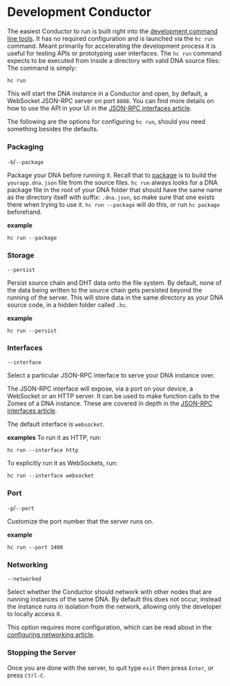 # Development Conductor

The easiest Conductor to run is built right into the [development command line tools](./intro_to_command_line_tools.md). It has no required configuration and is launched via the `hc run` command. Meant primarily for accelerating the development process it is useful for testing APIs or prototyping user interfaces.  The `hc run` command expects to be executed from inside a directory with valid DNA source files: The command is simply:
```shell
hc run
```

This will start the DNA instance in a Conductor and open, by default, a WebSocket JSON-RPC server on port `8888`. You can find more details on how to use the API in your UI in the [JSON-RPC interfaces article](./json_rpc_interfaces.md).

The following are the options for configuring `hc run`, should you need something besides the defaults.

### Packaging

`-b`/`--package`

Package your DNA before running it. Recall that to [package]() is to build the `yourapp.dna.json` file from the source files. `hc run` always looks for a DNA package file in the root of your DNA folder that should have the same name as the directory itself with suffix:  `.dna.json`, so make sure that one exists there when trying to use it. `hc run --package` will do this, or run `hc package` beforehand.

**example**
```shell
hc run --package
```

### Storage

`--persist`

Persist source chain and DHT data onto the file system. By default, none of the data being written to the source chain gets persisted beyond the running of the server. This will store data in the same directory as your DNA source code, in a hidden folder called `.hc`.

**example**
```shell
hc run --persist
```

### Interfaces

`--interface`

Select a particular JSON-RPC interface to serve your DNA instance over.

The JSON-RPC interface will expose, via a port on your device, a WebSocket or an HTTP server. It can be used to make function calls to the Zomes of a DNA instance. These are covered in depth in the [JSON-RPC interfaces article](./json_rpc_interfaces.md).

The default interface is `websocket`.

**examples**
To run it as HTTP, run:
```shell
hc run --interface http
```

To explicitly run it as WebSockets, run:
```shell
hc run --interface websocket
```

### Port

`-p`/`--port`

Customize the port number that the server runs on.

**example**
```shell
hc run --port 3400
```

### Networking

`--networked`

Select whether the Conductor should network with other nodes that are running instances of the same DNA. By default this does not occur, instead the instance runs in isolation from the network, allowing only the developer to locally access it.

This option requires more configuration, which can be read about in the
[configuring networking article](./hc_configuring_networking.md).

### Stopping the Server
Once you are done with the server, to quit type `exit` then press `Enter`, or press `Ctrl-C`.
